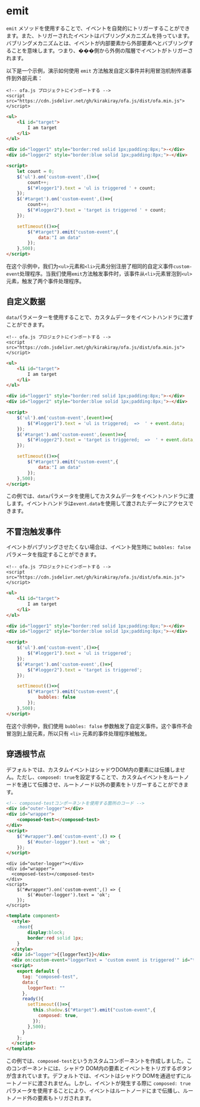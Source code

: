 # emit

`emit` メソッドを使用することで、イベントを自発的にトリガーすることができます。また、トリガーされたイベントはバブリングメカニズムを持っています。バブリングメカニズムとは、イベントが内部要素から外部要素へとバブリングすることを意味します。つまり、���側から外側の階層でイベントがトリガーされます。

以下是一个示例，演示如何使用 `emit` 方法触发自定义事件并利用冒泡机制传递事件到外部元素：

<html-viewer>

```
<!-- ofa.js プロジェクトにインポートする -->
<script src="https://cdn.jsdelivr.net/gh/kirakiray/ofa.js/dist/ofa.min.js"></script>
```

```html
<ul>
    <li id="target">
        I am target
    </li>
</ul>

<div id="logger1" style="border:red solid 1px;padding:8px;">-</div>
<div id="logger2" style="border:blue solid 1px;padding:8px;">-</div>

<script>
    let count = 0;
    $('ul').on('custom-event',()=>{
        count++;
        $("#logger1").text = 'ul is triggered ' + count;
    });
    $('#target').on('custom-event',()=>{
        count++;
        $("#logger2").text = 'target is triggered ' + count;
    });

    setTimeout(()=>{
        $("#target").emit("custom-event",{
            data:"I am data"
        });
    },500);
</script>
```

</html-viewer>

在这个示例中，我们为`<ul>`元素和`<li>`元素分别注册了相同的自定义事件`custom-event`处理程序。当我们使用`emit`方法触发事件时，该事件从`<li>`元素冒泡到`<ul>`元素，触发了两个事件处理程序。

## 自定义数据

`data`パラメーターを使用することで、カスタムデータをイベントハンドラに渡すことができます。

<html-viewer>

```
<!-- ofa.js プロジェクトにインポートする -->
<script src="https://cdn.jsdelivr.net/gh/kirakiray/ofa.js/dist/ofa.min.js"></script>
```

```html
<ul>
    <li id="target">
        I am target
    </li>
</ul>

<div id="logger1" style="border:red solid 1px;padding:8px;">-</div>
<div id="logger2" style="border:blue solid 1px;padding:8px;">-</div>

<script>
    $('ul').on('custom-event',(event)=>{
        $("#logger1").text = 'ul is triggered;  =>  ' + event.data;
    });
    $('#target').on('custom-event',(event)=>{
        $("#logger2").text = 'target is triggered;  =>  ' + event.data;
    });

    setTimeout(()=>{
        $("#target").emit("custom-event",{
            data:"I am data"
        });
    },500);
</script>
```

</html-viewer>

この例では、`data`パラメータを使用してカスタムデータをイベントハンドラに渡します。イベントハンドラは`event.data`を使用して渡されたデータにアクセスできます。

## 不冒泡触发事件

イベントがバブリングさせたくない場合は、イベント発生時に `bubbles: false` パラメータを指定することができます。

<html-viewer>

```
<!-- ofa.js プロジェクトにインポートする -->
<script src="https://cdn.jsdelivr.net/gh/kirakiray/ofa.js/dist/ofa.min.js"></script>
```

```html
<ul>
    <li id="target">
        I am target
    </li>
</ul>

<div id="logger1" style="border:red solid 1px;padding:8px;">-</div>
<div id="logger2" style="border:blue solid 1px;padding:8px;">-</div>

<script>
    $('ul').on('custom-event',()=>{
        $("#logger1").text = 'ul is triggered';
    });
    $('#target').on('custom-event',()=>{
        $("#logger2").text = 'target is triggered';
    });

    setTimeout(()=>{
        $("#target").emit("custom-event",{
            bubbles: false
        });
    },500);
</script>
```

</html-viewer>

在这个示例中，我们使用 `bubbles: false` 参数触发了自定义事件。这个事件不会冒泡到上层元素，所以只有 `<li>` 元素的事件处理程序被触发。

## 穿透根节点

デフォルトでは、カスタムイベントはシャドウDOM内の要素には伝播しません。ただし、`composed: true`を設定することで、カスタムイベントをルートノードを通じて伝播させ、ルートノード以外の要素をトリガーすることができます。

```html
<!-- composed-testコンポーネントを使用する箇所のコード -->
<div id="outer-logger"></div>
<div id="wrapper">
    <composed-test></composed-test>
</div>
<script>
    $("#wrapper").on('custom-event',() => {
        $('#outer-logger').text = 'ok';
    });
</script>
```

<comp-viewer comp-name="composed-test">

```
<div id="outer-logger"></div>
<div id="wrapper">
  <composed-test></composed-test>
</div>
<script>
    $("#wrapper").on('custom-event',() => {
        $('#outer-logger').text = 'ok';
    });
</script>
```

```html
<template component>
  <style>
    :host{
        display:block;
        border:red solid 1px;
    }
  </style>  
  <div id="logger">{{loggerText}}</div>
  <div on:custom-event="loggerText = 'custom event is triggered'" id="target"></div>
  <script>
    export default {
      tag: "composed-test",
      data:{
        loggerText: ""
      },
      ready(){
        setTimeout(()=>{
          this.shadow.$("#target").emit("custom-event",{
            composed: true,
          });
        },500);
      }
    };
  </script>
</template>
```

</comp-viewer>

この例では、`composed-test`というカスタムコンポーネントを作成しました。このコンポーネントには、シャドウ DOM内の要素とイベントをトリガするボタンが含まれています。デフォルトでは、イベントはシャドウ DOMを通過せずにルートノードに渡されません。しかし、イベントが発生する際に `composed: true` パラメータを使用することにより、イベントはルートノードにまで伝播し、ルートノード外の要素もトリガされます。